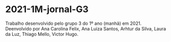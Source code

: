 # 2021-1M-jornal-G3
Trabalho desenvolvido pelo grupo 3 do 1º ano (manhã) em 2021.
Deenvolvido por Ana Carolina Felix, Ana Luiza Santos, Arhtur da Silva, Laura da Luz, Thiago Mello, Victor Hugo.
